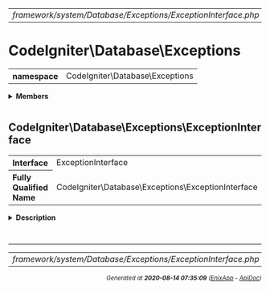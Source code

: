 


 



<table>
<tr>
<td style="width:100%"><em>framework/system/Database/Exceptions/ExceptionInterface.php</em></td>
<td><a href="../../../../../../../api/index.md">index</a></td>
<td><a href="../../../../../../../api/vendor/codeigniter4/framework/system/Database/Exceptions/DatabaseException.md">prev</a></td>
<td><a href="../../../../../../../api/vendor/codeigniter4/framework/system/Database/Forge.md">next</a></td>
</tr>
</table>







# CodeIgniter\Database\Exceptions 
<table style="text-align:left">
<tr><th>namespace</th><td>CodeIgniter\Database\Exceptions</td></tr>
</table>

 

<details>
<summary style="margin-bottom:12px;"><strong>Members</strong></summary>
<table>
<tr><td><a href="../../../../../../../api/vendor/codeigniter4/framework/system/Database/Exceptions/DataException.md">CodeIgniter\Database\Exceptions\DataException</a></td></tr>
<tr><td><a href="../../../../../../../api/vendor/codeigniter4/framework/system/Database/Exceptions/DatabaseException.md">CodeIgniter\Database\Exceptions\DatabaseException</a></td></tr>
<tr><td><a href="../../../../../../../api/vendor/codeigniter4/framework/system/Database/Exceptions/ExceptionInterface.md">CodeIgniter\Database\Exceptions\ExceptionInterface</a></td></tr>
</table>
</details>



 

 
## CodeIgniter\Database\Exceptions\ExceptionInterface

<table style="text-align:left">
<tr><th>Interface</th><td>ExceptionInterface</td></tr>
<tr><th>Fully Qualified Name</th><td>CodeIgniter\Database\Exceptions\ExceptionInterface</td></tr>
</table>


<details>
<summary style="margin-bottom:12px;"><strong>Description</strong></summary>

<table>
<tr><td>
Provides a domain-level interface for broad capture
of all database-related exceptions.
</td></tr>
</table>

<table>
<tr><td>
catch (\CodeIgniter\Database\Exceptions\ExceptionInterface) { ... }
</td></tr>
</table>

</details>



<table style="text-align:left">
</table>






 


 
  




<hr>

<table>
<tr>
<td style="width:100%"><em>framework/system/Database/Exceptions/ExceptionInterface.php</em></td>
<td><a href="../../../../../../../api/index.md">index</a></td>
<td><a href="../../../../../../../api/vendor/codeigniter4/framework/system/Database/Exceptions/DatabaseException.md">prev</a></td>
<td><a href="../../../../../../../api/vendor/codeigniter4/framework/system/Database/Forge.md">next</a></td>
<td><a href="#">top</a></td></tr>
</table>




<div style="text-align:right;">

<small>_Generated at **2020-08-14 07:35:09**_ *([EnixApp](https://github.com/enix-app) - [ApiDoc](https://github.com/enix-app/apidoc))*</small>
</div>